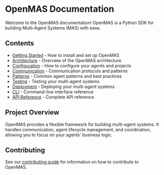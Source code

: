 # OpenMAS Documentation

Welcome to the OpenMAS documentation! OpenMAS is a Python SDK for building Multi-Agent Systems (MAS) with ease.

## Contents

- [Getting Started](getting_started.md) - How to install and set up OpenMAS
- [Architecture](architecture.md) - Overview of the OpenMAS architecture
- [Configuration](configuration.md) - How to configure your agents and projects
- [Communication](communication.md) - Communication protocols and patterns
- [Patterns](patterns.md) - Common agent patterns and best practices
- [Testing](testing.md) - Testing your multi-agent systems
- [Deployment](deployment.md) - Deploying your multi-agent systems
- [CLI](cli/index.md) - Command-line interface reference
- [API Reference](api_reference.md) - Complete API reference

## Project Overview

OpenMAS provides a flexible framework for building multi-agent systems. It handles communication, agent lifecycle management, and coordination, allowing you to focus on your agents' business logic.

## Contributing

See our [contributing guide](../CONTRIBUTING.md) for information on how to contribute to OpenMAS.
